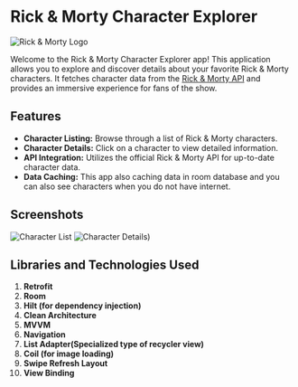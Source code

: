 # Rick & Morty Character Explorer

![Rick & Morty Logo](https://m.media-amazon.com/images/M/MV5BZjRjOTFkOTktZWUzMi00YzMyLThkMmYtMjEwNmQyNzliYTNmXkEyXkFqcGdeQXVyNzQ1ODk3MTQ@._V1_FMjpg_UX1000_.jpg)

Welcome to the Rick & Morty Character Explorer app! This application allows you to explore and discover details about your favorite Rick & Morty characters. It fetches character data from the [Rick & Morty API](https://rickandmortyapi.com/) and provides an immersive experience for fans of the show.

## Features

- **Character Listing:** Browse through a list of Rick & Morty characters.
- **Character Details:** Click on a character to view detailed information.
- **API Integration:** Utilizes the official Rick & Morty API for up-to-date character data.
-   **Data Caching:** This app also caching data in room database and you can also see characters when you do not have internet.

## Screenshots

![Character List](https://github.com/bymaskeli53/RickAndMorty/assets/73062239/c6d502ef-deb6-4860-bc21-5653b3de095f)
![Character Details](https://github.com/bymaskeli53/RickAndMorty/assets/73062239/41156cef-7130-434c-a576-ceecb00b3bbd))

## Libraries and Technologies Used

1. **Retrofit**
2. **Room**
3. **Hilt (for dependency injection)**
4. **Clean Architecture**
5. **MVVM**
6. **Navigation**
7. **List Adapter(Specialized type of recycler view)**
8. **Coil (for image loading)**
9. **Swipe Refresh Layout**
10. **View Binding**
